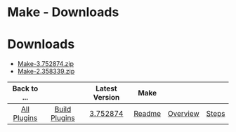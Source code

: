 
Make - Downloads
================

# Downloads

- [Make-3.752874.zip](https://raw.githubusercontent.com/UrbanCode/IBM-UCB-PLUGINS/main/files/Make/Make-3.752874.zip)
- [Make-2.358339.zip](https://raw.githubusercontent.com/UrbanCode/IBM-UCB-PLUGINS/main/files/Make/Make-2.358339.zip)

|Back to ...||Latest Version|Make |||
| :---: | :---: | :---: | :---: | :---: | :---: |
|[All Plugins](../../index.md)|[Build Plugins](../README.md)|[3.752874](https://raw.githubusercontent.com/UrbanCode/IBM-UCB-PLUGINS/main/files/Make/Make-3.752874.zip)|[Readme](README.md)|[Overview](overview.md)|[Steps](steps.md)|
